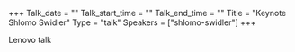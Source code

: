 +++
Talk_date = ""
Talk_start_time = ""
Talk_end_time = ""
Title = "Keynote Shlomo Swidler"
Type = "talk"
Speakers = ["shlomo-swidler"]
+++

Lenovo talk
